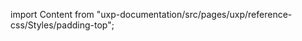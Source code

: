 
import Content from "uxp-documentation/src/pages/uxp/reference-css/Styles/padding-top";

<Content query="product=xd"/>
